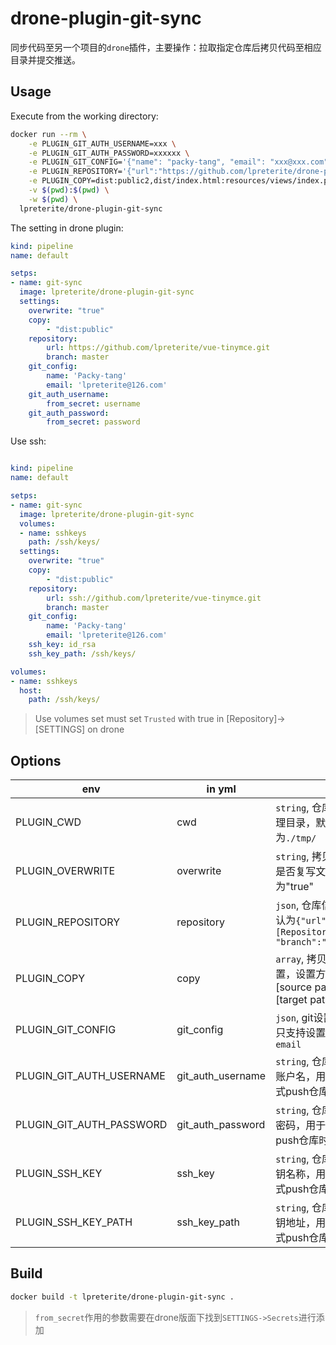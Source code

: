 # drone-plugin-git-sync

同步代码至另一个项目的`drone`插件，主要操作：拉取指定仓库后拷贝代码至相应目录并提交推送。

## Usage

Execute from the working directory:

```sh
docker run --rm \
    -e PLUGIN_GIT_AUTH_USERNAME=xxx \
    -e PLUGIN_GIT_AUTH_PASSWORD=xxxxxx \
    -e PLUGIN_GIT_CONFIG='{"name": "packy-tang", "email": "xxx@xxx.com"}' \
    -e PLUGIN_REPOSITORY='{"url":"https://github.com/lpreterite/drone-plugin-git-sync.git", "branch":"master"}' \
    -e PLUGIN_COPY=dist:public2,dist/index.html:resources/views/index.php \
    -v $(pwd):$(pwd) \
    -w $(pwd) \
  lpreterite/drone-plugin-git-sync
```

The setting in drone plugin:

```yml
kind: pipeline
name: default

setps:
- name: git-sync
  image: lpreterite/drone-plugin-git-sync
  settings:
    overwrite: "true"
    copy:
        - "dist:public"
    repository:
        url: https://github.com/lpreterite/vue-tinymce.git
        branch: master
    git_config:
        name: 'Packy-tang'
        email: 'lpreterite@126.com'
    git_auth_username:
        from_secret: username
    git_auth_password:
        from_secret: password
```

Use ssh:

```yml

kind: pipeline
name: default

setps:
- name: git-sync
  image: lpreterite/drone-plugin-git-sync
  volumes:
  - name: sshkeys
    path: /ssh/keys/
  settings:
    overwrite: "true"
    copy:
        - "dist:public"
    repository:
        url: ssh://github.com/lpreterite/vue-tinymce.git
        branch: master
    git_config:
        name: 'Packy-tang'
        email: 'lpreterite@126.com'
    ssh_key: id_rsa
    ssh_key_path: /ssh/keys/

volumes:
- name: sshkeys
  host:
    path: /ssh/keys/
```

> Use volumes set must set `Trusted` with true in [Repository]->[SETTINGS] on drone

## Options

| env                      | in yml            |                                                                        |
|--------------------------|-------------------|------------------------------------------------------------------------|
| PLUGIN_CWD               | cwd               | `string`, 仓库下载处理目录，默认为`./tmp/`                              |
| PLUGIN_OVERWRITE         | overwrite         | `string`, 拷贝文件时是否复写文件，默认为"true"                          |
| PLUGIN_REPOSITORY        | repository        | `json`, 仓库信息，默认为`{"url":"[Repository Url]", "branch":"master"}` |
| PLUGIN_COPY              | copy              | `array`, 拷贝文件的设置，设置方式为："[source path]:[target path]"       |
| PLUGIN_GIT_CONFIG        | git_config        | `json`, git设置，目前只支持设置`name`和`email`                          |
| PLUGIN_GIT_AUTH_USERNAME | git_auth_username | `string`, 仓库授权的账户名，用于http方式push仓库时使用                  |
| PLUGIN_GIT_AUTH_PASSWORD | git_auth_password | `string`, 仓库授权的密码，用于http方式push仓库时使用                    |
| PLUGIN_SSH_KEY           | ssh_key           | `string`, 仓库授权私钥名称，用于ssh方式push仓库时使用                   |
| PLUGIN_SSH_KEY_PATH      | ssh_key_path      | `string`, 仓库授权私钥地址，用于ssh方式push仓库时使用                   |

## Build

```sh
docker build -t lpreterite/drone-plugin-git-sync .
```

> `from_secret`作用的参数需要在drone版面下找到`SETTINGS->Secrets`进行添加